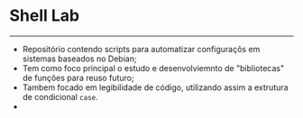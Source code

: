 # Shell Lab
---

* Repositório contendo scripts para automatizar configuraçõs em sistemas baseados no Debian;
* Tem como foco principal o estudo e desenvolviemnto de "bibliotecas" de funções para reuso futuro;
* Tambem focado em legibilidade de código, utilizando assim a extrutura de condicional ``case``.
* 

